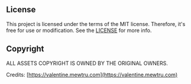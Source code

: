 ## License
This project is licensed under the terms of the MIT license. Therefore, it's free for use or modification. See the [LICENSE](https://github.com/cuberoy/valentine/blob/main/LICENSE) for more info.

## Copyright
ALL ASSETS COPYRIGHT IS OWNED BY THE ORIGINAL OWNERS.

Credits: [https://valentine.mewtru.com](https://valentine.mewtru.com)
